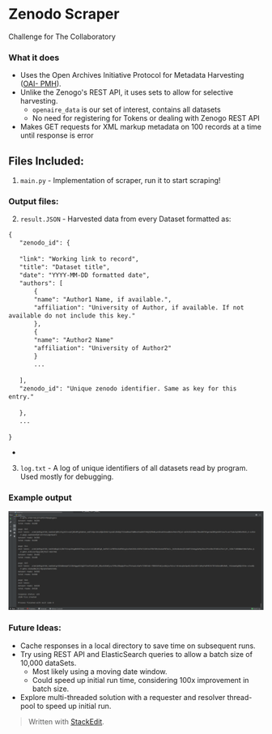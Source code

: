 # Zenodo Scraper
Challenge for The Collaboratory

### What it does
- Uses the Open Archives Initiative Protocol for Metadata Harvesting ([OAI- PMH](http://www.openarchives.org/pmh/)). 
- Unlike the Zenogo's REST API, it uses sets to allow for selective harvesting.
	-  `openaire_data` is our set of interest, contains all datasets
	- No need for registering for Tokens or dealing with Zenogo REST API
- Makes GET requests for XML markup metadata on 100 records at a time until response is error
## Files Included:
 1) `main.py` - Implementation of scraper, run it to start scraping!

### Output files:
 2) `result.JSON` - Harvested data from every Dataset formatted as:
 ```
 {  
	"zenodo_id": {  

	"link": "Working link to record",  
	"title": "Dataset title",  
	"date": "YYYY-MM-DD formatted date",  
	"authors": [  
		{  
		"name": "Author1 Name, if available.",  
		"affiliation": "University of Author, if available. If not available do not include this key."  
		},  
		{  
		"name": "Author2 Name"  
		"affiliation": "University of Author2"  
		}  
		...  

	],  
	"zenodo_id": "Unique zenodo identifier. Same as key for this entry."  

	},  
	...  

}
```
- 

3) `log.txt` - A log of unique identifiers of all datasets read by program. Used mostly for debugging.

### Example output

![output_screenshot](runtime_output.PNG)

### Future Ideas:
- Cache responses in a local directory to save time on subsequent runs.
- Try using REST API and ElasticSearch queries to allow a batch size of 10,000 dataSets. 
	- Most likely using a moving date window. 
	- Could speed up initial run time, considering 100x improvement in batch size.
- Explore multi-threaded solution with a requester and resolver thread-pool to speed up initial run.



> Written with [StackEdit](https://stackedit.io/).
